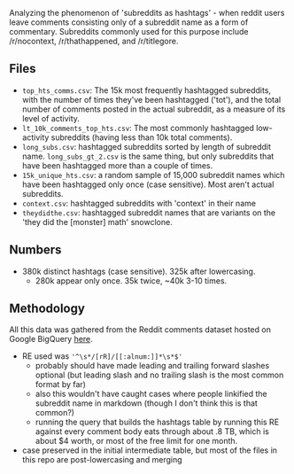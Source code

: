 Analyzing the phenomenon of 'subreddits as hashtags' - when reddit users leave comments consisting only of a subreddit name as a form of commentary. Subreddits commonly used for this purpose include /r/nocontext, /r/thathappened, and /r/titlegore.

## Files

- `top_hts_comms.csv`: The 15k most frequently hashtagged subreddits, with the number of times they've been hashtagged ('tot'), and the total number of comments posted in the actual subreddit, as a measure of its level of activity.
- `lt_10k_comments_top_hts.csv`: The most commonly hashtagged low-activity subreddits (having less than 10k total comments).
- `long_subs.csv`: hashtagged subreddits sorted by length of subreddit name. `long_subs_gt_2.csv` is the same thing, but only subreddits that have been hashtagged more than a couple of times.
- `15k_unique_hts.csv`: a random sample of 15,000 subreddit names which have been hashtagged only once (case sensitive). Most aren't actual subreddits.
- `context.csv`: hashtagged subreddits with 'context' in their name
- `theydidthe.csv`: hashtagged subreddit names that are variants on the 'they did the [monster] math' snowclone.

## Numbers

- 380k distinct hashtags (case sensitive). 325k after lowercasing.
  - 280k appear only once. 35k twice, ~40k 3-10 times.

## Methodology

All this data was gathered from the Reddit comments dataset hosted on Google BigQuery [here](https://bigquery.cloud.google.com/dataset/fh-bigquery:reddit_comments).

- RE used was `'^\s*/[rR]/[[:alnum:]]*\s*$'`
  - probably should have made leading and trailing forward slashes optional (but leading slash and no trailing slash is the most common format by far)
  - also this wouldn't have caught cases where people linkified the subreddit name in markdown (though I don't think this is that common?)
  - running the query that builds the hashtags table by running this RE against every comment body eats through about .8 TB, which is about $4 worth, or most of the free limit for one month.
- case preserved in the initial intermediate table, but most of the files in this repo are post-lowercasing and merging
